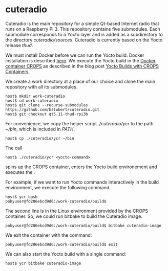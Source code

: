 # cuteradio

Cuteradio is the main repository for a simple Qt-based Internet radio that runs on a Raspberry Pi 3. This repository contains five submodules. Each submodule corresponds to a Yocto layer and is added as a subdirectory to the directory _cuteradio/sources_. Cuteradio is currently based on the Yocto release _thud_.

We must install Docker before we can run the Yocto build. Docker installation is described [here](https://www.embeddeduse.com/2019/02/11/using-docker-containers-for-yocto-builds/#install). We execute the Yocto build in the [Docker container CROPS](https://hub.docker.com/u/crops/) as described in the blog post [Yocto Builds with CROPS Containers](https://www.embeddeduse.com/2019/05/06/yocto-builds-with-crops-containers/).

We create a work directory at a place of our choice and clone the main repository with all its submodules.

    host$ mkdir work-cuteradio
    host$ cd work-cuteradio
    host$ git clone --recurse-submodules https://github.com/bstubert/cuteradio.git
    host$ git checkout qt5.11-thud-rpi3b

For convenience, we copy the helper script _./cuteradio/ycr_ to the path _~/bin_, which is included in _PATH_. 

    host$ cp ./cuteradio/ycr ~/bin


The call

    host$ ./cuteradio/ycr <yocto-command>

spins up the CROPS container, enters the Yocto build environement and executes the _<yocto-command>_.

For example, if we want to run Yocto commands interactively in the build environment, we execute the following command. 

    host$ ycr bash
    pokyuser@fd206ebcd9d6:/work-cuteradio/build$

The second line is in the Linux environment provided by the CROPS container. So, we could run bitbake to build the Cuteradio image.

    pokyuser@fd206ebcd9d6:/work-cuteradio/build$ bitbake cuteradio-image

We exit the container with the command:

    pokyuser@fd206ebcd9d6:/work-cuteradio/build$ exit


We can also start the Yocto build with a single command:

    host$ ycr bitbake cuteradio-image


